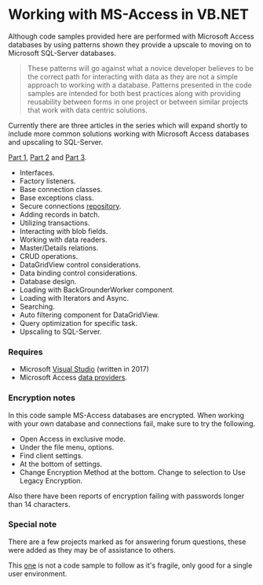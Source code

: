 # Working with MS-Access in VB.NET

Although code samples provided here are performed with Microsoft Access databases by using patterns shown they provide a upscale to moving on to Microsoft SQL-Server databases.
> These patterns will go against what a novice developer believes to be the correct path for interacting with data as they are not a simple approach to working with a database. Patterns presented in the code samples are intended for both best practices along with providing 
reusability between forms in one project or between similar projects that work with data centric solutions.

Currently there are three articles in the series which will expand shortly to include more common solutions working with Microsoft Access databases and upscaling to SQL-Server.

[Part 1](https://social.technet.microsoft.com/wiki/contents/articles/52452.best-practices-working-with-ms-access-with-vb-net-part-1.aspx), [Part 2](https://social.technet.microsoft.com/wiki/contents/articles/52453.best-practices-working-with-ms-access-with-vb-net-part-2.aspx) and [Part 3](https://social.technet.microsoft.com/wiki/contents/articles/52454.best-practices-working-with-ms-access-with-vb-net-part-3.aspx).

- Interfaces.
- Factory listeners.
- Base connection classes.
- Base exceptions class.
- Secure connections [repository](https://github.com/karenpayneoregon/SecureConnectionStringsVisualBasic).
- Adding records in batch.
- Utilizing transactions.
- Interacting with blob fields.
- Working with data readers.
- Master/Details relations.
- CRUD operations.
- DataGridView control considerations.
- Data binding control considerations.
- Database design.
- Loading with BackGrounderWorker component.
- Loading with Iterators and Async.
- Searching.
- Auto filtering component for DataGridView.
- Query optimization for specific task.
- Upscaling to SQL-Server.

### Requires
- Microsoft [Visual Studio](https://visualstudio.microsoft.com/) (written in 2017)
- Microsoft Access [data providers](https://docs.microsoft.com/en-us/dotnet/framework/data/adonet/data-providers).

### Encryption notes
In this code sample MS-Access databases are encrypted. When working with your own database and connections fail, make sure to try the following.
- Open Access in exclusive mode.
- Under the file menu, options.
- Find client settings.
- At the bottom of settings.
- Change  Encryption Method at the bottom. Change to selection to Use Legacy Encryption.

Also there have been reports of encryption failing with passwords longer than 14 characters.

### Special note
There are a few projects marked as for answering forum questions, these were added as they may be of assistance to others.

This [one](https://github.com/karenpayneoregon/WorkingWithAccessDatabases/tree/master/RetrieveAutoIncrementingIdentifier) is not a code sample to follow as it's fragile, only good for a single user environment.